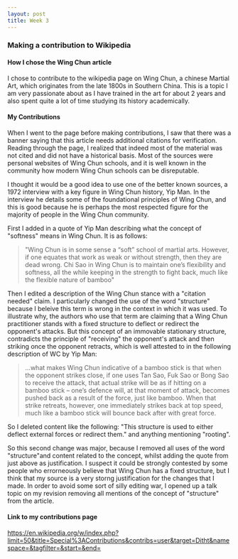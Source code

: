 ```yaml
---
layout: post
title: Week 3
---
```


### Making a contribution to Wikipedia
#### How I chose the Wing Chun article
I chose to contribute to the wikipedia page on Wing Chun, a chinese Martial Art, which originates from the late 1800s in Southern China. This is a topic I am very passionate about as I have trained in the art for about 2 years and also spent quite a lot of time studying its history academically. 
#### My Contributions
When I went to the page before making contributions, I saw that there was a banner saying that this article needs additional citations for verification. Reading through the page, I realized that indeed most of the material was not cited and did not have a historical basis. Most of the sources were personal websites of Wing Chun schools, and it is well known in the community how modern Wing Chun schools can be disreputable. 

I thought it would be a good idea to use one of the better known sources, a 1972 interview with a key figure in Wing Chun history, Yip Man. In the interview he details some of the foundational principles of Wing Chun, and this is good because he is perhaps the most respected figure for the majority of people in the Wing Chun community.

First I added in a quote of Yip Man describing what the concept of "softness" means in Wing Chun. It is as follows:
>"Wing Chun is in some sense a “soft” school of martial arts. However, if one equates that work as weak or without strength, then they are dead wrong. Chi Sao in Wing Chun is to maintain one’s flexibility and softness, all the while keeping in the strength to fight back, much like the flexible nature of bamboo"

Then I edited a description of the Wing Chun stance with a "citation needed" claim. I particularly changed the use of the word "structure" because I beleive this term is wrong in the context in which it was used. To illustrate why, the authors who use that term are claiming that a Wing Chun practitioner stands with a fixed structure to deflect or redirect the opponent's attacks. But this concept of an immovable stationary structure, contradicts the principle of "receiving" the opponent's attack and then striking once the opponent retracts, which is well attested to in the following description of WC by Yip Man:
>...what makes Wing Chun indicative of a bamboo stick is that when the opponent strikes close, if one uses Tan Sao, Fuk Sao or Bong Sao to receive the attack, that actual strike will be as if hitting on a bamboo stick – one’s defence will, at that moment of attack, becomes pushed back as a result of the force, just like bamboo. When that strike retreats, however, one immediately strikes back at top speed, much like a bamboo stick will bounce back after with great force.

So I deleted content like the following: "This structure is used to either deflect external forces or redirect them." and anything mentioning "rooting".

So this second change was major, because I removed all uses of the word "structure"and content related to the concept, whilst adding the quote from just above as justification. I suspect it could be strongly contested by some people who errorneously believe that Wing Chun has a fixed structure, but I think that my source is a very storng justification for the changes that I made. In order to avoid some sort of silly editing war, I opened up a talk topic on my revision removing all mentions of the concept of "structure" from the article.

#### Link to my contributions page
https://en.wikipedia.org/w/index.php?limit=50&title=Special%3AContributions&contribs=user&target=Ditht&namespace=&tagfilter=&start=&end=
